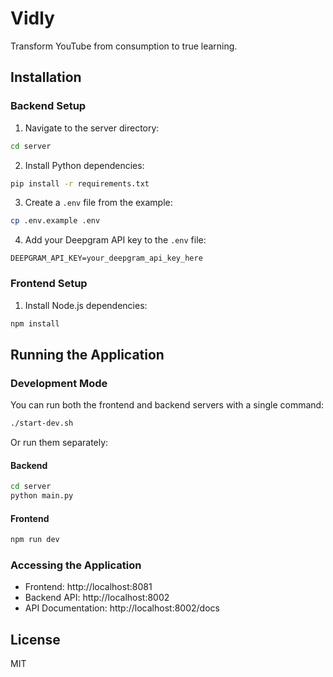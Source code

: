 # Vidly

Transform YouTube from consumption to true learning.

## Installation

### Backend Setup

1. Navigate to the server directory:

```bash
cd server
```

2. Install Python dependencies:

```bash
pip install -r requirements.txt
```

3. Create a `.env` file from the example:

```bash
cp .env.example .env
```

4. Add your Deepgram API key to the `.env` file:

```
DEEPGRAM_API_KEY=your_deepgram_api_key_here
```

### Frontend Setup

1. Install Node.js dependencies:

```bash
npm install
```

## Running the Application

### Development Mode

You can run both the frontend and backend servers with a single command:

```bash
./start-dev.sh
```

Or run them separately:

#### Backend

```bash
cd server
python main.py
```

#### Frontend

```bash
npm run dev
```

### Accessing the Application

- Frontend: http://localhost:8081
- Backend API: http://localhost:8002
- API Documentation: http://localhost:8002/docs

## License

MIT
